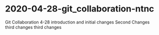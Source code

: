 # 2020-04-28-git_collaboration-ntnc
Git Collaboration 4-28
introduction and initial changes
Second Changes
third changes
third changes
